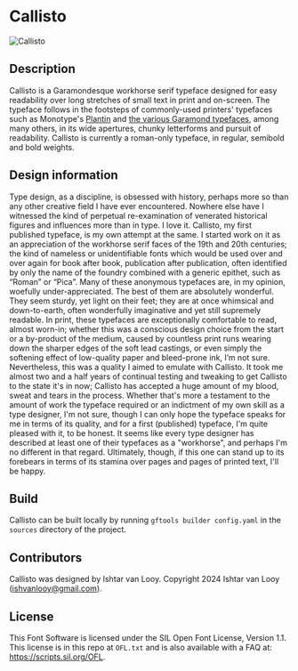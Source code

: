 # Callisto

![Callisto](Callisto-1.png)

## Description
Callisto is a Garamondesque workhorse serif typeface designed for easy readability over long stretches of small text in print and on-screen. The typeface follows in the footsteps of commonly-used printers' typefaces such as Monotype's [Plantin](https://en.wikipedia.org/wiki/Plantin_(typeface)) and [the various Garamond typefaces](https://en.wikipedia.org/wiki/Garamond), among many others, in its wide apertures, chunky letterforms and pursuit of readability.
Callisto is currently a roman-only typeface, in regular, semibold and bold weights.

## Design information
Type design, as a discipline, is obsessed with history, perhaps more so than any other creative field I have ever encountered. Nowhere else have I witnessed the kind of perpetual re-examination of venerated historical figures and influences more than in type. I love it.
Callisto, my first published typeface, is my own attempt at the same. I started work on it as an appreciation of the workhorse serif faces of the 19th and 20th centuries; the kind of nameless or unidentifiable fonts which would be used over and over again for book after book, publication after publication, often identified by only the name of the foundry combined with a generic epithet, such as “Roman” or “Pica”.
Many of these anonymous typefaces are, in my opinion, woefully under-appreciated. The best of them are absolutely wonderful. They seem sturdy, yet light on their feet; they are at once whimsical and down-to-earth, often wonderfully imaginative and yet still supremely readable. In print, these typefaces are exceptionally comfortable to read, almost worn-in; whether this was a conscious design choice from the start or a by-product of the medium, caused by countless print runs wearing down the sharper edges of the soft lead castings, or even simply the softening effect of low-quality paper and bleed-prone ink, I’m not sure. Nevertheless, this was a quality I aimed to emulate with Callisto.
It took me almost two and a half years of continual testing and tweaking to get Callisto to the state it's in now; Callisto has accepted a huge amount of my blood, sweat and tears in the process. Whether that's more a testament to the amount of work the typeface required or an indictment of my own skill as a type designer, I'm not sure, though I can only hope the typeface speaks for me in terms of its quality, and for a first (published) typeface, I'm quite pleased with it, to be honest.
It seems like every type designer has described at least one of their typefaces as a "workhorse", and perhaps I'm no different in that regard. Ultimately, though, if this one can stand up to its forebears in terms of its stamina over pages and pages of printed text, I'll be happy.

## Build
Callisto can be built locally by running
```gftools builder config.yaml```
in the `sources` directory of the project.

## Contributors
Callisto was designed by Ishtar van Looy.
Copyright 2024 Ishtar van Looy (ishvanlooy@gmail.com).

## License
This Font Software is licensed under the SIL Open Font License, Version 1.1. This license is in this repo at `OFL.txt` and is also available with a FAQ at: https://scripts.sil.org/OFL.